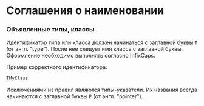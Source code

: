 # Соглашения о наименовании

### Объявленные типы, классы

Идентификатор типа или класса должен начинаться с заглавной буквы `Т` \(от англ. "type"\). После нее следует имя класса с заглавной буквы. Оформление необходимо выполнять согласно InfixCaps.

Пример корректного идентификатора:

```Pascal
TMyClass
```

Исключениями из правил являются типы-указатели. Их названия всегда начинаются с заглавной буквы `P` \(от англ. "pointer"\).

